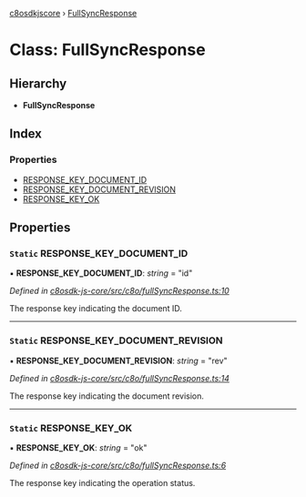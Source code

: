 [c8osdkjscore](../README.md) › [FullSyncResponse](fullsyncresponse.md)

# Class: FullSyncResponse

## Hierarchy

* **FullSyncResponse**

## Index

### Properties

* [RESPONSE_KEY_DOCUMENT_ID](fullsyncresponse.md#static-response_key_document_id)
* [RESPONSE_KEY_DOCUMENT_REVISION](fullsyncresponse.md#static-response_key_document_revision)
* [RESPONSE_KEY_OK](fullsyncresponse.md#static-response_key_ok)

## Properties

### `Static` RESPONSE_KEY_DOCUMENT_ID

▪ **RESPONSE_KEY_DOCUMENT_ID**: *string* = "id"

*Defined in [c8osdk-js-core/src/c8o/fullSyncResponse.ts:10](https://github.com/convertigo/c8osdk-angular/blob/41c81a4/src/c8o/fullSyncResponse.ts#L10)*

The response key indicating the document ID.

___

### `Static` RESPONSE_KEY_DOCUMENT_REVISION

▪ **RESPONSE_KEY_DOCUMENT_REVISION**: *string* = "rev"

*Defined in [c8osdk-js-core/src/c8o/fullSyncResponse.ts:14](https://github.com/convertigo/c8osdk-angular/blob/41c81a4/src/c8o/fullSyncResponse.ts#L14)*

The response key indicating the document revision.

___

### `Static` RESPONSE_KEY_OK

▪ **RESPONSE_KEY_OK**: *string* = "ok"

*Defined in [c8osdk-js-core/src/c8o/fullSyncResponse.ts:6](https://github.com/convertigo/c8osdk-angular/blob/41c81a4/src/c8o/fullSyncResponse.ts#L6)*

The response key indicating the operation status.
